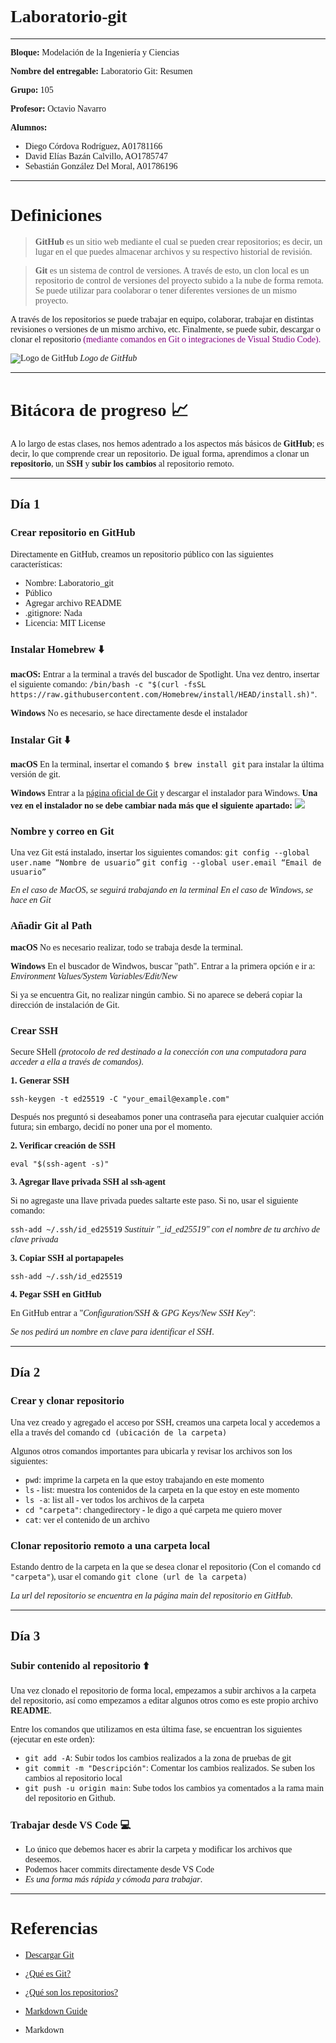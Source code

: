 <span style="font-family: Verdana;">

# Laboratorio-git

---

<span style="font-family: Times New Roman;">

**Bloque:**
Modelación de la Ingeniería y Ciencias

**Nombre del entregable:**
Laboratorio Git: Resumen

**Grupo:**
105

**Profesor:**
Octavio Navarro

**Alumnos:**
- Diego Córdova Rodríguez, A01781166
- David Elías Bazán Calvillo, AO1785747
- Sebastián González Del Moral, A01786196

<span style="font-family: Verdana;">

---

# Definiciones :monocle_face:

>**GitHub** es un sitio web mediante el cual se pueden crear repositorios; es decir, un lugar en el que puedes almacenar archivos y su respectivo historial de revisión.

>**Git** es un sistema de control de versiones. A través de esto, un clon local es un repositorio de control de versiones del proyecto subido a la nube de forma remota. Se puede utilizar para coolaborar o tener diferentes versiones de un mismo proyecto.

A través de los repositorios se puede trabajar en equipo, colaborar, trabajar en distintas revisiones o versiones de un mismo archivo, etc. Finalmente, se puede subir, descargar o clonar el repositorio <span style="color:purple;">(mediante comandos en Git o integraciones de Visual Studio Code).

![Logo de GitHub](images/githubLogo.png)
*Logo de GitHub*

---

# Bitácora de progreso :chart_with_upwards_trend:

A lo largo de estas clases, nos hemos adentrado a los aspectos más básicos de **GitHub**; es decir, lo que comprende crear un repositorio. De igual forma, aprendimos a clonar un **repositorio**, un **SSH** y **subir los cambios** al repositorio remoto.

---


## Día 1

### Crear repositorio en GitHub

Directamente en GitHub, creamos un repositorio público con las siguientes características:

- Nombre: Laboratorio_git
- Público
- Agregar archivo README
- .gitignore: Nada
- Licencia: MIT License

### Instalar Homebrew :arrow_down:

**macOS:**
Entrar a la terminal a través del buscador de Spotlight. Una vez dentro, insertar el siguiente comando:
`/bin/bash -c "$(curl -fsSL https://raw.githubusercontent.com/Homebrew/install/HEAD/install.sh)"`.

**Windows**
No es necesario, se hace directamente desde el instalador

### Instalar Git :arrow_down:

**macOS**
En la terminal, insertar el comando `$ brew install git` para instalar la última versión de git.

**Windows**
Entrar a la [página oficial de Git](https://git-scm.com/downloads) y descargar el instalador para Windows.
**Una vez en el instalador no se debe cambiar nada más que el siguiente apartado:**
![](images/instalador.png)

### Nombre y correo en Git :email:

Una vez Git está instalado, insertar los siguientes comandos:
`git config --global user.name “Nombre de usuario”`
`git config --global user.email “Email de usuario”`

*En el caso de MacOS, se seguirá trabajando en la terminal*
*En el caso de Windows, se hace en Git*

### Añadir Git al Path :book:

**macOS**
No es necesario realizar, todo se trabaja desde la terminal.

**Windows**
En el buscador de Windwos, buscar "path". Entrar a la primera opción e ir a:
*Environment Values/System Variables/Edit/New*

Si ya se encuentra Git, no realizar ningún cambio. Si no aparece se deberá copiar la dirección de instalación de Git.

### Crear SSH :key:

Secure SHell *(protocolo de red destinado a la conección con una computadora para acceder a ella a través de comandos)*.

**1. Generar SSH**

`ssh-keygen -t ed25519 -C "your_email@example.com"`

Después nos preguntó si deseabamos poner una contraseña para ejecutar cualquier acción futura; sin embargo, decidí no poner una por el momento.

**2. Verificar creación de SSH**

`eval "$(ssh-agent -s)"`

**3. Agregar llave privada SSH al ssh-agent**

Si no agregaste una llave privada puedes saltarte este paso. Si no, usar el siguiente comando:

`ssh-add ~/.ssh/id_ed25519`
*Sustituir "_id_ed25519" con el nombre de tu archivo de clave privada*

**3. Copiar SSH al portapapeles**

`ssh-add ~/.ssh/id_ed25519`

**4. Pegar SSH en GitHub**

En GitHub entrar a "*Configuration/SSH & GPG Keys/New SSH Key*":

*Se nos pedirá un nombre en clave para identificar el SSH*.

---

## Día 2

### Crear y clonar repositorio :floppy_disk:

Una vez creado y agregado el acceso por SSH, creamos una carpeta local y accedemos a ella a través del comando
`cd (ubicación de la carpeta)`

Algunos otros comandos importantes para ubicarla y revisar los archivos son los siguientes:
- `pwd`: imprime la carpeta en la que estoy trabajando en este momento
- `ls` - list: muestra los contenidos de la carpeta en la que estoy en este momento
- `ls -a`: list all - ver todos los archivos de la carpeta
- `cd "carpeta"`: changedirectory - le digo a qué carpeta me quiero mover
- `cat`: ver el contenido de un archivo

### Clonar repositorio remoto a una carpeta local :file_folder:

Estando dentro de la carpeta en la que se desea clonar el repositorio (Con el comando `cd "carpeta"`), usar el comando `git clone (url de la carpeta)`

*La url del repositorio se encuentra en la página main del repositorio en GitHub*.

---

## Día 3

### Subir contenido al repositorio :arrow_up:

Una vez clonado el repositorio de forma local, empezamos a subir archivos a la carpeta del repositorio, así como empezamos a editar algunos otros como es este propio archivo **README**.

Entre los comandos que utilizamos en esta última fase, se encuentran los siguientes (ejecutar en este orden):

- `git add -A`: Subir todos los cambios realizados a la zona de pruebas de git
- `git commit -m "Descripción"`: Comentar los cambios realizados. Se suben los cambios al repositorio local
- `git push -u origin main`: Sube todos los cambios ya comentados a la rama main del repositorio en Github.

### Trabajar desde VS Code :computer:

- Lo único que debemos hacer es abrir la carpeta y modificar los archivos que deseemos.
- Podemos hacer commits directamente desde VS Code
- *Es una forma más rápida y cómoda para trabajar*.

---

# Referencias

- [Descargar Git](https://git-scm.com/downloads)
- [¿Qué es Git?](https://learn.microsoft.com/es-es/devops/develop/git/what-is-git)
- [¿Qué son los repositorios?](https://docs.github.com/en/repositories/creating-and-managing-repositories/about-repositories)
- [Markdown Guide](https://www.markdownguide.org/)

- Markdown
